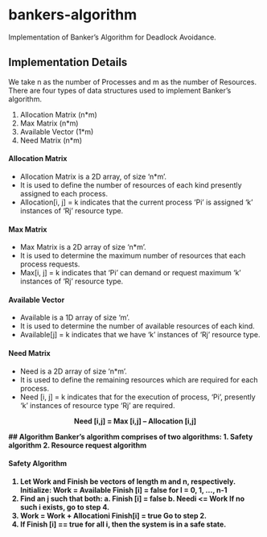 # bankers-algorithm
Implementation of Banker’s Algorithm for Deadlock Avoidance.
## Implementation Details
We take n as the number of Processes and m as the number of Resources.
There are four types of data structures used to implement Banker’s algorithm.
1. Allocation Matrix (n*m)
2. Max Matrix (n*m)
3. Available Vector (1*m)
4. Need Matrix (n*m)

#### Allocation Matrix
- Allocation Matrix is a 2D array, of size ‘n*m’.
- It is used to define the number of resources of each kind presently assigned to each process.
- Allocation[i, j] = k indicates that the current process ‘Pi’ is assigned ‘k’ instances of ‘Rj’ resource type.
#### Max Matrix
- Max Matrix is a 2D array of size ‘n*m’.
- It is used to determine the maximum number of resources that each process requests.
- Max[i, j] = k indicates that ‘Pi’ can demand or request maximum ‘k’ instances of ‘Rj’ resource type.
#### Available Vector
- Available is a 1D array of size ‘m’.
- It is used to determine the number of available resources of each kind.
- Available[j] = k indicates that we have ‘k’ instances of ‘Rj’ resource type.
#### Need Matrix
- Need is a 2D array of size ‘n*m’.
- It is used to define the remaining resources which are required for each process.
- Need [i, j] = k indicates that for the execution of process, ‘Pi’, presently ‘k’ instances of resource type ‘Rj’ are required.
<p align="center">
    <b>Need [i,j] = Max [i,j] – Allocation [i,j]<b>
</p>
## Algorithm
Banker’s algorithm comprises of two algorithms:
1. Safety algorithm
2. Resource request algorithm

#### Safety Algorithm
1. Let Work and Finish be vectors of length m and n, respectively.
    Initialize:
        Work = Available
        Finish [i] = false for I = 0, 1, ..., n-1
2. Find an į such that both:
a. Finish [i] = false
b. Needi <= Work
If no such i exists, go to step 4.
3. Work = Work + Allocationi
Finish[i] = true
Go to step 2.
4. If Finish [i] == true for all i, then the system is in a safe state.
